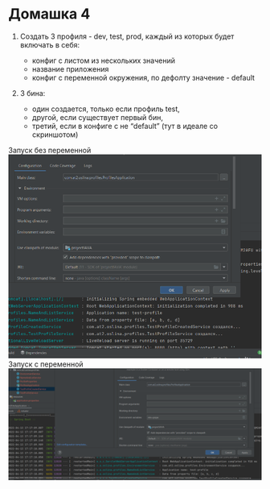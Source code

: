 # Домашка 4

1) Создать 3 профиля - dev, test, prod, каждый из которых будет включать в себя:

   - конфиг с листом из нескольких значений
   - название приложения
   - конфиг с переменной окружения, по дефолту значение - default
3) 3 бина:
   - один создается, только если профиль test,
   - другой, если существует первый бин,
   - третий, если в конфиге с не “default” (тут в идеале со скриншотом)

Запуск без переменной   
![](image/1.png)
Запуск с переменной
![](image/2.png)